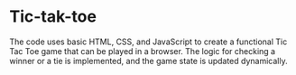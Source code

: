 # Tic-tak-toe
The code uses basic HTML, CSS, and JavaScript to create a functional Tic Tac Toe game that can be played in a browser.
The logic for checking a winner or a tie is implemented, and the game state is updated dynamically.
